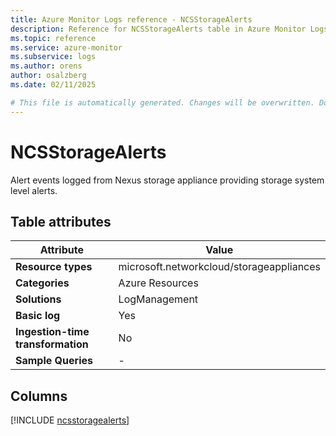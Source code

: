 ```yaml
---
title: Azure Monitor Logs reference - NCSStorageAlerts
description: Reference for NCSStorageAlerts table in Azure Monitor Logs.
ms.topic: reference
ms.service: azure-monitor
ms.subservice: logs
ms.author: orens
author: osalzberg
ms.date: 02/11/2025

# This file is automatically generated. Changes will be overwritten. Do not change this file directly.
---
```


# NCSStorageAlerts

Alert events logged from Nexus storage appliance providing storage system level alerts.


## Table attributes

|Attribute|Value|
|---|---|
|**Resource types**|microsoft.networkcloud/storageappliances|
|**Categories**|Azure Resources|
|**Solutions**| LogManagement|
|**Basic log**|Yes|
|**Ingestion-time transformation**|No|
|**Sample Queries**|-|



## Columns
  
[!INCLUDE [ncsstoragealerts](~/reusable-content/ce-skilling/azure/includes/azure-monitor/reference/tables/ncsstoragealerts-include.md)]
